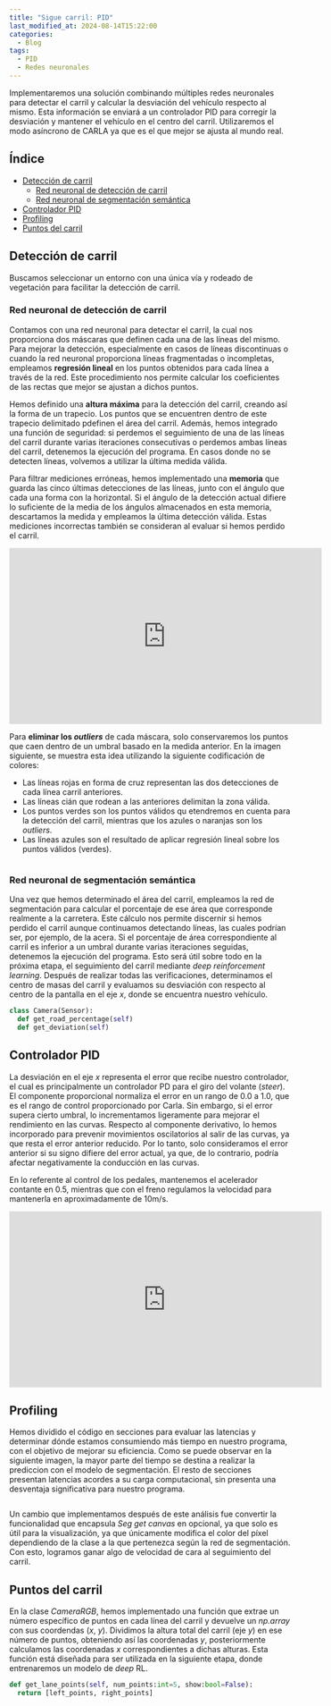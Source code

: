 ```yaml
---
title: "Sigue carril: PID"
last_modified_at: 2024-08-14T15:22:00
categories:
  - Blog
tags:
  - PID
  - Redes neuronales
---
```


Implementaremos una solución combinando múltiples redes neuronales para detectar el carril y calcular la desviación del vehículo respecto al mismo. Esta información se enviará a un controlador PID para corregir la desviación y mantener el vehículo en el centro del carril. Utilizaremos el modo asíncrono de CARLA ya que es el que mejor se ajusta al mundo real.

## Índice
- [Detección de carril](#detección-de-carril)
  - [Red neuronal de detección de carril](#red-neuronal-de-detección-de-carril)
  - [Red neuronal de segmentación semántica](#red-neuronal-de-segmentación-semántica)
- [Controlador PID](#controlador-pid)
- [Profiling](#profiling)
- [Puntos del carril](#puntos-del-carril)

## Detección de carril

Buscamos seleccionar un entorno con una única vía y rodeado de vegetación para facilitar la detección de carril.

### Red neuronal de detección de carril

Contamos con una red neuronal para detectar el carril, la cual nos proporciona dos máscaras que definen cada una de las líneas del mismo. Para mejorar la detección, especialmente en casos de líneas discontinuas o cuando la red neuronal proporciona líneas fragmentadas o incompletas, empleamos **regresión lineal** en los puntos obtenidos para cada línea a través de la red. Este procedimiento nos permite calcular los coeficientes de las rectas que mejor se ajustan a dichos puntos.

Hemos definido una **altura máxima** para la detección del carril, creando así la forma de un trapecio. Los puntos que se encuentren dentro de este trapecio delimitado pdefinen el área del carril. Además, hemos integrado una función de seguridad: si perdemos el seguimiento de una de las líneas del carril durante varias iteraciones consecutivas o perdemos ambas líneas del carril, detenemos la ejecución del programa. En casos donde no se detecten líneas, volvemos a utilizar la última medida válida.

Para filtrar mediciones erróneas, hemos implementado una **memoria** que guarda las cinco últimas detecciones de las líneas, junto con el ángulo que cada una forma con la horizontal. Si el ángulo de la detección actual difiere lo suficiente de la media de los ángulos almacenados en esta memoria, descartamos la medida y empleamos la última detección válida. Estas mediciones incorrectas también se consideran al evaluar si hemos perdido el carril.
<iframe width="560" height="315" src="https://www.youtube.com/embed/0MiUoJePh-s?si=tbMwHcbj9cTxUHj_" title="YouTube video player" frameborder="0" allow="accelerometer; autoplay; clipboard-write; encrypted-media; gyroscope; picture-in-picture; web-share" referrerpolicy="strict-origin-when-cross-origin" allowfullscreen></iframe>

Para **eliminar los *outliers*** de cada máscara, solo conservaremos los puntos que caen dentro de un umbral basado en la medida anterior. En la imagen siguiente, se muestra esta idea utilizando la siguiente codificación de colores:
- Las líneas rojas en forma de cruz representan las dos detecciones de cada línea carril anteriores.
- Las líneas cián que rodean a las anteriores delimitan la zona válida.
- Los puntos verdes son los puntos válidos qu etendremos en cuenta para la detección del carril, mientras que los azules o naranjas son los *outliers*.
- Las líneas azules son el resultado de aplicar regresión lineal sobre los puntos válidos (verdes).
<figure class="align-center" style="max-width: 100%">
  <img src="{{ site.url }}{{ site.baseurl }}/images/follow_lane_pid/remove_outliers.png" alt="">
</figure>

### Red neuronal de segmentación semántica

Una vez que hemos determinado el área del carril, empleamos la red de segmentación para calcular el porcentaje de ese área que corresponde realmente a la carretera. Este cálculo nos permite discernir si hemos perdido el carril aunque continuamos detectando líneas, las cuales podrían ser, por ejemplo, de la acera. Si el porcentaje de área correspondiente al carril es inferior a un umbral durante varias iteraciones seguidas, detenemos la ejecución del programa. Esto será útil sobre todo en la próxima etapa, el seguimiento del carril mediante *deep reinforcement learning*. Después de realizar todas las verificaciones, determinamos el centro de masas del carril y evaluamos su desviación con respecto al centro de la pantalla en el eje *x*, donde se encuentra nuestro vehículo.
```python
class Camera(Sensor):      
  def get_road_percentage(self)
  def get_deviation(self)
```

## Controlador PID

La desviación en el eje *x* representa el error que recibe nuestro controlador, el cual es principalmente un controlador PD para el giro del volante (*steer*). El componente proporcional normaliza el error en un rango de 0.0 a 1.0, que es el rango de control proporcionado por Carla. Sin embargo, si el error supera cierto umbral, lo incrementamos ligeramente para mejorar el rendimiento en las curvas. Respecto al componente derivativo, lo hemos incorporado para prevenir movimientos oscilatorios al salir de las curvas, ya que resta el error anterior reducido. Por lo tanto, solo consideramos el error anterior si su signo difiere del error actual, ya que, de lo contrario, podría afectar negativamente la conducción en las curvas.

En lo referente al control de los pedales, mantenemos el acelerador contante en 0.5, mientras que con el freno regulamos la velocidad para mantenerla en aproximadamente de 10m/s.
<iframe width="560" height="315" src="https://www.youtube.com/embed/pfv5A-J-X_s?si=TNOIpLmgoDJKgNvc" title="YouTube video player" frameborder="0" allow="accelerometer; autoplay; clipboard-write; encrypted-media; gyroscope; picture-in-picture; web-share" referrerpolicy="strict-origin-when-cross-origin" allowfullscreen></iframe>

## Profiling

Hemos dividido el código en secciones para evaluar las latencias y determinar dónde estamos consumiendo más tiempo en nuestro programa, con el objetivo de mejorar su eficiencia. Como se puede observar en la siguiente imagen, la mayor parte del tiempo se destina a realizar la prediccion con el modelo de segmentación. El resto de secciones presentan latencias acordes a su carga computacional, sin presenta una desventaja significativa para nuestro programa.
<figure class="align-center" style="max-width: 100%">
  <img src="{{ site.url }}{{ site.baseurl }}/images/follow_lane_pid/profiling.png" alt="">
</figure>

Un cambio que implementamos después de este análisis fue convertir la funcionalidad que encapsula *Seg get canvas* en opcional, ya que solo es útil para la visualización, ya que únicamente modifica el color del píxel dependiendo de la clase a la que pertenezca según la red de segmentación. Con esto, logramos ganar algo de velocidad de cara al seguimiento del carril.

## Puntos del carril

En la clase *CameraRGB*, hemos implementado una función que extrae un número específico de puntos en cada línea del carril y devuelve un *np.array* con sus coordendas (*x*, *y*). Dividimos la altura total del carril (eje *y*) en ese número de puntos, obteniendo así las coordenadas *y*, posteriormente calculamos las coordenadas *x* correspondientes a dichas alturas. Esta función está diseñada para ser utilizada en la siguiente etapa, donde entrenaremos un modelo de *deep* RL.
```python
def get_lane_points(self, num_points:int=5, show:bool=False):
  return [left_points, right_points]
```
<figure class="align-center" style="max-width: 100%">
  <img src="{{ site.url }}{{ site.baseurl }}/images/follow_lane_pid/points_lane.png" alt="">
</figure>